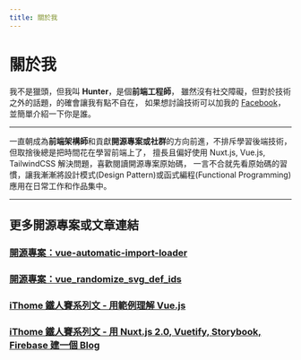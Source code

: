 ```yaml
---
title: 關於我
---
```


# 關於我

我不是獵頭，但我叫 **Hunter**，是個**前端工程師**，
雖然沒有社交障礙，但對於技術之外的話題，的確會讓我有點不自在，
如果想討論技術可以加我的 [Facebook](https://www.facebook.com/hunterliu1003)，並簡單介紹一下你是誰。

---

一直朝成為**前端架構師**和貢獻**開源專案或社群**的方向前進，不排斥學習後端技術，但取捨後總是把時間花在學習前端上了，
擅長且偏好使用 Nuxt.js, Vue.js, TailwindCSS 解決問題，喜歡閱讀開源專案原始碼，
一言不合就先看原始碼的習慣，讓我漸漸將設計模式(Design Pattern)或函式編程(Functional Programming)應用在日常工作和作品集中。

---

## 更多開源專案或文章連結

### [開源專案：vue-automatic-import-loader](https://github.com/hunterliu1003/vue-automatic-import-loader)
### [開源專案：vue_randomize_svg_def_ids](https://github.com/hunterliu1003/vue_randomize_svg_def_ids)
### [iThome 鐵人賽系列文 - 用範例理解 Vue.js](https://ithelp.ithome.com.tw/users/20107107/ironman/1243)
### [iThome 鐵人賽系列文 - 用 Nuxt.js 2.0, Vuetify, Storybook, Firebase 建一個 Blog](https://ithelp.ithome.com.tw/users/20107107/ironman/1614)